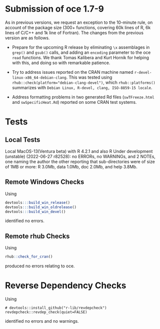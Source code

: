 # Submission of oce 1.7-9

As in previous versions, we request an exception to the 10-minute rule, on
account of the package size (300+ functions, covering 60k lines of R, 6k lines
of C/C++ and 1k line of Fortran). The changes from the previous version are as
follows.

* Prepare for the upcoming R release by eliminating `\x` assemblages in
  `grep()` and `gsub()` calls, and adding an `encoding` parameter to the oce
  `read` functions. We thank Tomas Kalibera and Kurt Hornik for helping with
  this, and doing so with remarkable patience.

* Try to address issues reported on the CRAN machine named
  `r-devel-linux-x86_64-debian-clang`. This was tested using
  `rhub::check(platform="debian-clang-devel")`, which `rhub::platforms()`
  summarizes with `Debian Linux, R-devel, clang, ISO-8859-15 locale`.

* Address formatting problems in two generated Rd files (`swTFreeze.html` and
  `swSpecificHeat.Rd`) reported on some CRAN test systems.


# Tests

## Local Tests

Local MacOS-13(Ventura beta) with R 4.2.1 and also R Under development
(unstable) (2022-06-27 r82528): no ERRORs, no WARNINGs, and 2 NOTEs, one naming
the author the other reporting that sub-directories were of size of 1MB or
more: R 3.0Mb, data 1.0Mb, doc 2.0Mb, and help 3.8Mb.

## Remote Windows Checks

Using
```R
devtools:::build_win_release()
devtools:::build_win_oldrelease()
devtools:::build_win_devel()
```
identified no errors.

## Remote rhub Checks

Using
```R
rhub::check_for_cran()
```
produced no errors relating to oce.


# Reverse Dependency Checks

Using
```
# devtools::install_github("r-lib/revdepcheck")
revdepcheck::revdep_check(quiet=FALSE)
```
identified no errors and no warnings.

